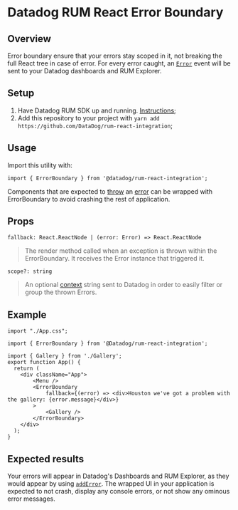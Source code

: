 # Datadog RUM React Error Boundary

## Overview
Error boundary ensure that your errors stay scoped in it, not breaking the full React tree in case of error. For every error caught, an [`Error`](https://docs.datadoghq.com/real_user_monitoring/#error-tracking-and-crash-reporting) event will be sent to your Datadog dashboards and RUM Explorer.

## Setup
1. Have Datadog RUM SDK up and running. [Instructions](https://github.com/DataDog/browser-sdk/blob/main/packages/rum/README.md);
2. Add this repository to your project with `yarn add https://github.com/DataDog/rum-react-integration`;

## Usage
Import this utility with:
```
import { ErrorBoundary } from '@datadog/rum-react-integration';
```

Components that are expected to [throw](https://developer.mozilla.org/en-US/docs/Web/JavaScript/Reference/Statements/throw) an [error](https://developer.mozilla.org/en-US/docs/Web/JavaScript/Reference/Global_Objects/Error) can be wrapped with ErrorBoundary to avoid crashing the rest of application.

## Props
`fallback: React.ReactNode | (error: Error) => React.ReactNode`
> The render method called when an exception is thrown within the ErrorBoundary. It receives the Error instance that triggered it.

`scope?: string`
> An optional [context](https://docs.datadoghq.com/real_user_monitoring/browser/collecting_browser_errors/?tab=npm#collect-errors-manually) string sent to Datadog in order to easily filter or group the thrown Errors.

## Example

```
import "./App.css";

import { ErrorBoundary } from '@Datadog/rum-react-integration';

import { Gallery } from './Gallery';
export function App() {
  return (
    <div className="App">
        <Menu />
        <ErrorBoundary
            fallback={(error) => <div>Houston we've got a problem with the gallery: {error.message}</div>}
        >
            <Gallery />
        </ErrorBoundary>
    </div>
  );
}
```

## Expected results
Your errors will appear in Datadog's Dashboards and RUM Explorer, as they would appear by using [`addError`](https://docs.datadoghq.com/real_user_monitoring/browser/collecting_browser_errors/?tab=npm#collect-errors-manually). The wrapped UI in your application is expected to not crash, display any console errors, or not show any ominous error messages.